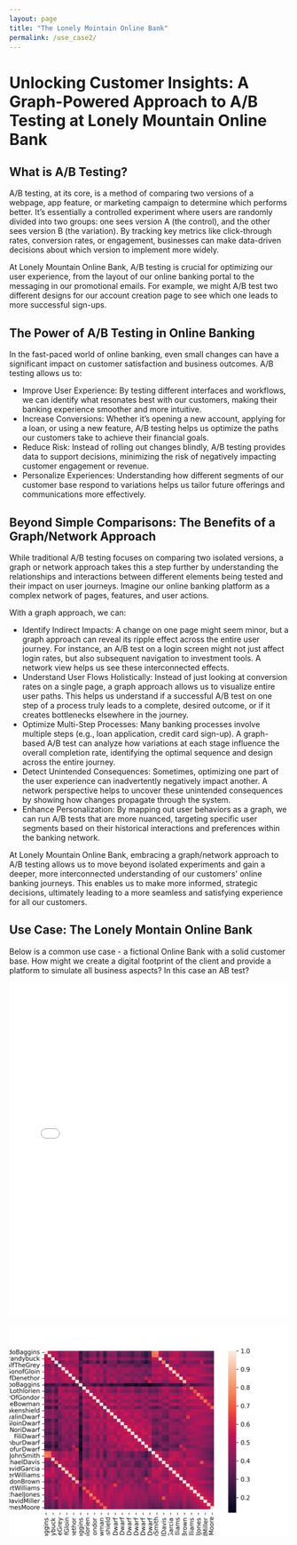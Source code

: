 ```yaml
---
layout: page
title: "The Lonely Mointain Online Bank"
permalink: /use_case2/
---
```


# Unlocking Customer Insights: A Graph-Powered Approach to A/B Testing at Lonely Mountain Online Bank
## What is A/B Testing?
A/B testing, at its core, is a method of comparing two versions of a webpage, app feature, or marketing campaign to determine which performs better. It’s essentially a controlled experiment where users are randomly divided into two groups: one sees version A (the control), and the other sees version B (the variation). By tracking key metrics like click-through rates, conversion rates, or engagement, businesses can make data-driven decisions about which version to implement more widely.

At Lonely Mountain Online Bank, A/B testing is crucial for optimizing our user experience, from the layout of our online banking portal to the messaging in our promotional emails. For example, we might A/B test two different designs for our account creation page to see which one leads to more successful sign-ups.

## The Power of A/B Testing in Online Banking
In the fast-paced world of online banking, even small changes can have a significant impact on customer satisfaction and business outcomes. A/B testing allows us to:

- Improve User Experience: By testing different interfaces and workflows, we can identify what resonates best with our customers, making their banking experience smoother and more intuitive.
- Increase Conversions: Whether it’s opening a new account, applying for a loan, or using a new feature, A/B testing helps us optimize the paths our customers take to achieve their financial goals.
- Reduce Risk: Instead of rolling out changes blindly, A/B testing provides data to support decisions, minimizing the risk of negatively impacting customer engagement or revenue.
- Personalize Experiences: Understanding how different segments of our customer base respond to variations helps us tailor future offerings and communications more effectively.

## Beyond Simple Comparisons: The Benefits of a Graph/Network Approach
While traditional A/B testing focuses on comparing two isolated versions, a graph or network approach takes this a step further by understanding the relationships and interactions between different elements being tested and their impact on user journeys. Imagine our online banking platform as a complex network of pages, features, and user actions.

With a graph approach, we can:

- Identify Indirect Impacts: A change on one page might seem minor, but a graph approach can reveal its ripple effect across the entire user journey. For instance, an A/B test on a login screen might not just affect login rates, but also subsequent navigation to investment tools. A network view helps us see these interconnected effects.
- Understand User Flows Holistically: Instead of just looking at conversion rates on a single page, a graph approach allows us to visualize entire user paths. This helps us understand if a successful A/B test on one step of a process truly leads to a complete, desired outcome, or if it creates bottlenecks elsewhere in the journey.
- Optimize Multi-Step Processes: Many banking processes involve multiple steps (e.g., loan application, credit card sign-up). A graph-based A/B test can analyze how variations at each stage influence the overall completion rate, identifying the optimal sequence and design across the entire journey.
- Detect Unintended Consequences: Sometimes, optimizing one part of the user experience can inadvertently negatively impact another. A network perspective helps to uncover these unintended consequences by showing how changes propagate through the system.
- Enhance Personalization: By mapping out user behaviors as a graph, we can run A/B tests that are more nuanced, targeting specific user segments based on their historical interactions and preferences within the banking network.

At Lonely Mountain Online Bank, embracing a graph/network approach to A/B testing allows us to move beyond isolated experiments and gain a deeper, more interconnected understanding of our customers' online banking journeys. This enables us to make more informed, strategic decisions, ultimately leading to a more seamless and satisfying experience for all our customers.

## Use Case: The Lonely Montain Online Bank

Below is a common use case - a fictional Online Bank with a solid customer base. How might we create a digital footprint of the client and provide a platform to simulate all business aspects? In this case an AB test?

<iframe src="/assets/the_lone_mountain_network.html" width="100%" height="600" frameborder="0"></iframe>

![Similarity Score of the customers](assets/the_lonely_mointain_similarity_score.png)

